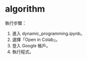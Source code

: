 # algorithm

執行步驟：
1. 進入 dynamic_programming.ipynb。
2. 選擇「Open in Colab」。
3. 登入 Google 帳戶。
4. 執行程式。
